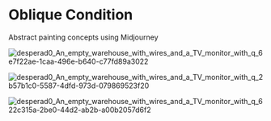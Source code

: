# Oblique Condition
Abstract painting concepts using Midjourney


![desperad0_An_empty_warehouse_with_wires_and_a_TV_monitor_with_q_6e7f22ae-1caa-496e-b640-c77fd89a3022](https://user-images.githubusercontent.com/3966741/207307639-e06b6a8e-87d5-4c9b-b15f-fc786eae5fb4.png)


![desperad0_An_empty_warehouse_with_wires_and_a_TV_monitor_with_q_2b57b1c0-5587-4dfd-973d-079869523f20](https://user-images.githubusercontent.com/3966741/207307698-08b7fe68-31df-4bc8-a523-639d68bc9d4b.png)


![desperad0_An_empty_warehouse_with_wires_and_a_TV_monitor_with_q_622c315a-2be0-44d2-ab2b-a00b2057d6f2](https://user-images.githubusercontent.com/3966741/207307750-20885f04-5f58-4ec0-9515-404a3c60d33d.png)
